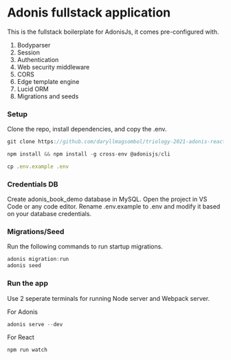 # Adonis fullstack application

This is the fullstack boilerplate for AdonisJs, it comes pre-configured with.

1. Bodyparser
2. Session
3. Authentication
4. Web security middleware
5. CORS
6. Edge template engine
7. Lucid ORM
8. Migrations and seeds


### Setup

Clone the repo, install dependencies, and copy the .env.

```js
git clone https://github.com/daryllmagsombol/triology-2021-adonis-react.git && cd triology-2021-adonis-react
```
```js
npm install && npm install -g cross-env @adonisjs/cli
```
```js
cp .env.example .env
```

### Credentials DB

Create adonis_book_demo database in MySQL. Open the project in VS Code or any code editor. Rename .env.example to .env and modify it based on your database credentials.


### Migrations/Seed

Run the following commands to run startup migrations.

```js
adonis migration:run
adonis seed
```
### Run the app

Use 2 seperate terminals for running Node server and Webpack server.

For Adonis
```js
adonis serve --dev
```

For React

```js
npm run watch
```
